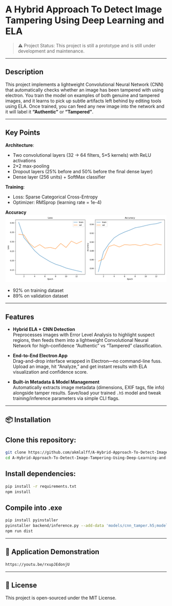 # A Hybrid Approach To Detect Image Tampering Using Deep Learning and ELA

>⚠️ Project Status: This project is still a prototype and is still under development and maintenance.

---

## Description

This project implements a lightweight Convolutional Neural Network (CNN) that automatically checks whether an image has been tampered with using electron. You train the model on examples of both genuine and tampered images, and it learns to pick up subtle artifacts left behind by editing tools using ELA. Once trained, you can feed any new image into the network and it will label it **“Authentic”** or **“Tampered”**.

---

## Key Points

**Architecture**:  
- Two convolutional layers (32 → 64 filters, 5×5 kernels) with ReLU activations  
- 2×2 max-pooling  
- Dropout layers (25% before and 50% before the final dense layer)  
- Dense layer (256 units) + SoftMax classifier  

**Training**:  
- Loss: Sparse Categorical Cross-Entropy  
- Optimizer: RMSprop (learning rate = 1e-4)

**Accuracy**
![Figure 1](assets/Figure_1.png)
- 92% on training dataset
- 89% on validation dataset 

---

## Features
- **Hybrid ELA + CNN Detection**  
  Preprocesses images with Error Level Analysis to highlight suspect regions, then feeds them into a lightweight Convolutional Neural Network for high-confidence “Authentic” vs “Tampered” classification.

- **End-to-End Electron App**  
  Drag-and-drop interface wrapped in Electron—no command-line fuss. Upload an image, hit “Analyze,” and get instant results with ELA visualization and confidence score.

- **Built-in Metadata & Model Management**  
  Automatically extracts image metadata (dimensions, EXIF tags, file info) alongside tamper results. Save/load your trained `.h5` model and tweak training/inference parameters via simple CLI flags.

---

## 📦 Installation
## Clone this repository:
```bash
git clone https://github.com/akmlalff/A-Hybrid-Approach-To-Detect-Image-Tampering-Using-Deep-Learning-and-ELA.git
cd A-Hybrid-Approach-To-Detect-Image-Tampering-Using-Deep-Learning-and-ELA
```

## Install dependencies:
```bash
pip install -r requirements.txt
npm install
```

## Compile into .exe
```bash
pip install pyinstaller
pyinstaller backend/inference.py --add-data 'models/cnn_tamper.h5;models' --onefile
npm run dist
```

---

## 🎥 Application Demonstration 

```bash
https://youtu.be/rxupJEdonjU
```

---

## 📜 License
This project is open-sourced under the MIT License.
